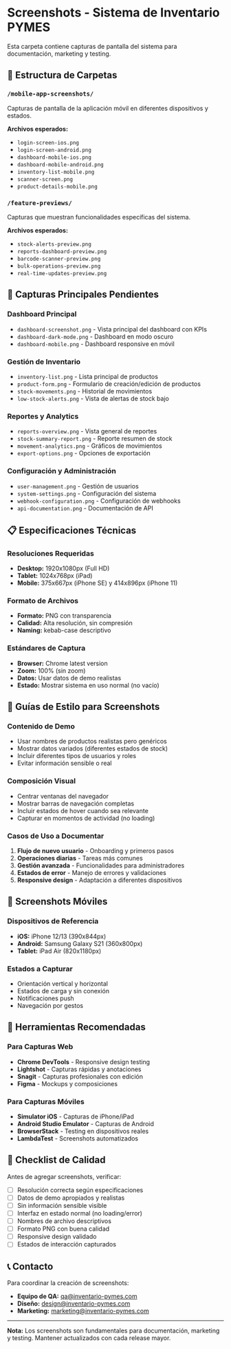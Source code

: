 # Screenshots - Sistema de Inventario PYMES

Esta carpeta contiene capturas de pantalla del sistema para documentación, marketing y testing.

## 📁 Estructura de Carpetas

### `/mobile-app-screenshots/`
Capturas de pantalla de la aplicación móvil en diferentes dispositivos y estados.

**Archivos esperados:**
- `login-screen-ios.png`
- `login-screen-android.png`
- `dashboard-mobile-ios.png`
- `dashboard-mobile-android.png`
- `inventory-list-mobile.png`
- `scanner-screen.png`
- `product-details-mobile.png`

### `/feature-previews/`
Capturas que muestran funcionalidades específicas del sistema.

**Archivos esperados:**
- `stock-alerts-preview.png`
- `reports-dashboard-preview.png`
- `barcode-scanner-preview.png`
- `bulk-operations-preview.png`
- `real-time-updates-preview.png`

## 📸 Capturas Principales Pendientes

### Dashboard Principal
- `dashboard-screenshot.png` - Vista principal del dashboard con KPIs
- `dashboard-dark-mode.png` - Dashboard en modo oscuro
- `dashboard-mobile.png` - Dashboard responsive en móvil

### Gestión de Inventario
- `inventory-list.png` - Lista principal de productos
- `product-form.png` - Formulario de creación/edición de productos
- `stock-movements.png` - Historial de movimientos
- `low-stock-alerts.png` - Vista de alertas de stock bajo

### Reportes y Analytics
- `reports-overview.png` - Vista general de reportes
- `stock-summary-report.png` - Reporte resumen de stock
- `movement-analytics.png` - Gráficos de movimientos
- `export-options.png` - Opciones de exportación

### Configuración y Administración
- `user-management.png` - Gestión de usuarios
- `system-settings.png` - Configuración del sistema
- `webhook-configuration.png` - Configuración de webhooks
- `api-documentation.png` - Documentación de API

## 📋 Especificaciones Técnicas

### Resoluciones Requeridas
- **Desktop:** 1920x1080px (Full HD)
- **Tablet:** 1024x768px (iPad)
- **Mobile:** 375x667px (iPhone SE) y 414x896px (iPhone 11)

### Formato de Archivos
- **Formato:** PNG con transparencia
- **Calidad:** Alta resolución, sin compresión
- **Naming:** kebab-case descriptivo

### Estándares de Captura
- **Browser:** Chrome latest version
- **Zoom:** 100% (sin zoom)
- **Datos:** Usar datos de demo realistas
- **Estado:** Mostrar sistema en uso normal (no vacío)

## 🎨 Guías de Estilo para Screenshots

### Contenido de Demo
- Usar nombres de productos realistas pero genéricos
- Mostrar datos variados (diferentes estados de stock)
- Incluir diferentes tipos de usuarios y roles
- Evitar información sensible o real

### Composición Visual
- Centrar ventanas del navegador
- Mostrar barras de navegación completas
- Incluir estados de hover cuando sea relevante
- Capturar en momentos de actividad (no loading)

### Casos de Uso a Documentar
1. **Flujo de nuevo usuario** - Onboarding y primeros pasos
2. **Operaciones diarias** - Tareas más comunes
3. **Gestión avanzada** - Funcionalidades para administradores
4. **Estados de error** - Manejo de errores y validaciones
5. **Responsive design** - Adaptación a diferentes dispositivos

## 📱 Screenshots Móviles

### Dispositivos de Referencia
- **iOS:** iPhone 12/13 (390x844px)
- **Android:** Samsung Galaxy S21 (360x800px)
- **Tablet:** iPad Air (820x1180px)

### Estados a Capturar
- Orientación vertical y horizontal
- Estados de carga y sin conexión
- Notificaciones push
- Navegación por gestos

## 🔧 Herramientas Recomendadas

### Para Capturas Web
- **Chrome DevTools** - Responsive design testing
- **Lightshot** - Capturas rápidas y anotaciones
- **Snagit** - Capturas profesionales con edición
- **Figma** - Mockups y composiciones

### Para Capturas Móviles
- **Simulator iOS** - Capturas de iPhone/iPad
- **Android Studio Emulator** - Capturas de Android
- **BrowserStack** - Testing en dispositivos reales
- **LambdaTest** - Screenshots automatizados

## 📝 Checklist de Calidad

Antes de agregar screenshots, verificar:

- [ ] Resolución correcta según especificaciones
- [ ] Datos de demo apropiados y realistas
- [ ] Sin información sensible visible
- [ ] Interfaz en estado normal (no loading/error)
- [ ] Nombres de archivo descriptivos
- [ ] Formato PNG con buena calidad
- [ ] Responsive design validado
- [ ] Estados de interacción capturados

## 📞 Contacto

Para coordinar la creación de screenshots:
- **Equipo de QA:** qa@inventario-pymes.com
- **Diseño:** design@inventario-pymes.com
- **Marketing:** marketing@inventario-pymes.com

---

**Nota:** Los screenshots son fundamentales para documentación, marketing y testing. Mantener actualizados con cada release mayor.